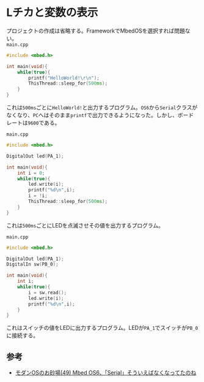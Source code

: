 # Lチカと変数の表示

プロジェクトの作成は省略する。FrameworkでMbedOSを選択すれば問題ない。  
`main.cpp`  

```cpp
#include <mbed.h>

int main(void){
    while(true){
        printf("HelloWorld!\r\n");
        ThisThread::sleep_for(500ms);
    }
}
```  

これは`500ms`ごとに`HelloWorld!`と出力するプログラム。`OS6`から`Serial`クラスがなくなり、`PC`へはそのまま`printf`で出力できるようになった。しかし、ボードレートは`9600`である。  

`main.cpp`  

```cpp
#include <mbed.h>

DigitalOut led(PA_1);

int main(void){
    int i = 0;
    while(true){
        led.write(i);
        printf("%d\n",i);
        i = !i;
        ThisThread::sleep_for(500ms);
    }
}
```  

これは`500ms`ごとにLEDを点滅させその値を出力するプログラム。

`main.cpp`  

```cpp
#include <mbed.h>

DigitalOut led(PA_1);
DigitalIn sw(PB_0);

int main(void){
    int i;
    while(true){
        i = sw.read();
        led.write(i);
        printf("%d\n",i);
    }
}
```  

これはスイッチの値をLEDに出力するプログラム。LEDが`PA_1`でスイッチが`PB_0`に接続する。

## 参考

- [モダンOSのお砂場(49) Mbed OS6、「Serial」そういえばなくなってたのね](https://jhalfmoon.com/dbc/2022/09/29/%E3%83%A2%E3%83%80%E3%83%B3os%E3%81%AE%E3%81%8A%E7%A0%82%E5%A0%B449-mbed-os6%E3%80%81%E3%80%8Cserial%E3%80%8D%E3%81%9D%E3%81%86%E3%81%84%E3%81%88%E3%81%B0%E3%81%AA%E3%81%8F%E3%81%AA%E3%81%A3/)